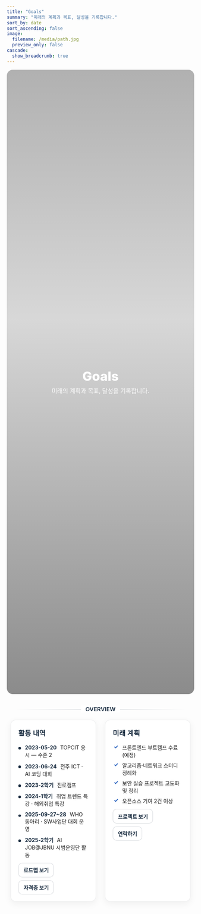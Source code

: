 ```yaml
---
title: "Goals"
summary: "미래의 계획과 목표, 달성을 기록합니다."
sort_by: date
sort_ascending: false
image:
  filename: /media/path.jpg
  preview_only: false
cascade:
  show_breadcrumb: true
---
```


<style>
/* ====== Goals page: hero & layout ====== */
.kjh-hero{ position: relative; min-height: 42vh; display: grid; place-items: center; overflow: hidden; border-radius: 16px; }
.kjh-hero::before{
  content: ""; position:absolute; inset:0;
  background-image: var(--hero-img, url('/media/goals-hero.jpg'));
  background-size: cover; background-position: center; filter: brightness(.55);
}
.kjh-hero::after{ /* 위-아래 그라데이션으로 가독성 보강 */
  content:""; position:absolute; inset:0;
  background: linear-gradient(to bottom, rgba(0,0,0,.30), rgba(0,0,0,.15) 40%, rgba(0,0,0,.45));
}
.kjh-hero__inner{ position: relative; z-index: 1; text-align: center; padding: 3rem 1rem; color:#fff; }
.kjh-hero__inner h1{ font-size: clamp(2rem, 3.6vw, 3rem); font-weight: 800; margin: 0 0 .4rem; }
.kjh-hero__inner p{ font-size: clamp(1rem, 1.6vw, 1.2rem); opacity:.95; margin:0; }
.dark .kjh-hero::before{ filter: brightness(.6); }

/* 구분선 */
.kjh-sep { position: relative; width: min(900px, 92%); margin: 2.5rem auto 1.75rem; text-align: center; }
.kjh-sep::before { content: ""; display: block; height: 1px; background: linear-gradient(90deg, transparent, rgba(23,42,62,0.45), transparent); }
.kjh-sep span { position: absolute; top: 50%; left: 50%; transform: translate(-50%, -50%); background: #fff; color: #172a3e; font-weight: 600; font-size: .95rem; padding: 0 .75rem; }
.dark .kjh-sep::before { background: linear-gradient(90deg, transparent, rgba(255,255,255,.35), transparent); }
.dark .kjh-sep span { background: #0D1B2A; color: #fff; }

/* 본문 2열 레이아웃 */
.goals-wrap{ width:min(1100px, 96%); margin:0 auto 3rem; display:grid; grid-template-columns: 1fr 1fr; gap: 1.5rem; }
@media (max-width: 900px){ .goals-wrap{ grid-template-columns: 1fr; } }
.goals-col{ background:#fff; border:1px solid rgba(13,27,42,.08); border-radius:14px; padding:1.25rem 1.25rem 1.1rem; box-shadow: 0 6px 20px rgba(0,0,0,.06); }
.dark .goals-col{ background:#0D1B2A; border-color: rgba(255,255,255,.12); }
.goals-col h2{ font-size:1.15rem; margin:.1rem 0 1rem; color:#172a3e; font-weight:800; letter-spacing:.02em; }
.dark .goals-col h2{ color:#fff; }

/* 타임라인 스타일 (활동 내역) */
.timeline{ list-style:none; margin:0; padding:0; }
.timeline li{ position:relative; padding-left:1.1rem; margin:.65rem 0; }
.timeline li::before{ content:""; position:absolute; left:0; top:.55rem; width:.42rem; height:.42rem; border-radius:50%; background:#172a3e; }
.dark .timeline li::before{ background:#fff; }
.timeline time{ font-weight:700; color:#172a3e; margin-right:.35rem; }
.dark .timeline time{ color:#fff; }

/* 체크리스트 (미래 계획) */
.checklist{ list-style:none; margin:0; padding:0; }
.checklist li{ position:relative; padding-left:1.6rem; margin:.5rem 0; }
.checklist li::before{ content:"✓"; position:absolute; left:.15rem; top:0; color:#2c65c0; font-weight:800; }
.dark .checklist li::before{ color:#06D6A0; }

/* CTA 버튼 */
.kjh-cta{ display:flex; gap:.5rem; flex-wrap:wrap; margin-top:.75rem; }
.kjh-btn{ display:inline-flex; align-items:center; gap:.4rem; padding:.52rem .8rem; border-radius:10px; font-weight:700; border:1px solid rgba(23,42,62,.18); color:#172a3e; background:#fff; text-decoration:none; }
.kjh-btn:hover{ background:#f5f6f7; border-color:rgba(23,42,62,.28); }
.dark .kjh-btn{ background:#162332; color:#fff; border-color:rgba(255,255,255,.18); }
.dark .kjh-btn:hover{ background:#1b2b40; border-color:rgba(255,255,255,.28); }
</style>

<section class="kjh-hero" style="--hero-img:url('/media/goals-hero.jpg')">
  <div class="kjh-hero__inner">
    <h1>Goals</h1>
    <p>미래의 계획과 목표, 달성을 기록합니다.</p>
  </div>
</section>

<div class="kjh-sep"><span>OVERVIEW</span></div>

<section class="goals-wrap">
  <div class="goals-col">
    <h2>활동 내역</h2>
    <ul class="timeline">
      <li><time>2023-05-20</time> TOPCIT 응시 — 수준 2</li>
      <li><time>2023-06-24</time> 전주 ICT · AI 코딩 대회</li>
      <li><time>2023-2학기</time> 진로캠프</li>
      <li><time>2024-1학기</time> 취업 트렌드 특강 · 해외취업 특강</li>
      <li><time>2025-09-27~28</time> WHO 동아리 · SW사업단 대회 운영</li>
      <li><time>2025-2학기</time> AI JOB@JBNU 시범운영단 활동</li>
    </ul>
    <div class="kjh-cta">
      <a class="kjh-btn" href="/goals/roadmap/">로드맵 보기</a>
      <a class="kjh-btn" href="/goals/certs/">자격증 보기</a>
    </div>
  </div>

  <div class="goals-col">
    <h2>미래 계획</h2>
    <ul class="checklist">
      <li>프론트엔드 부트캠프 수료 (예정)</li>
      <li>알고리즘·네트워크 스터디 정례화</li>
      <li>보안 실습 프로젝트 고도화 및 정리</li>
      <li>오픈소스 기여 2건 이상</li>
    </ul>
    <div class="kjh-cta">
      <a class="kjh-btn" href="/project/">프로젝트 보기</a>
      <a class="kjh-btn" href="/contact/">연락하기</a>
    </div>
  </div>
</section>